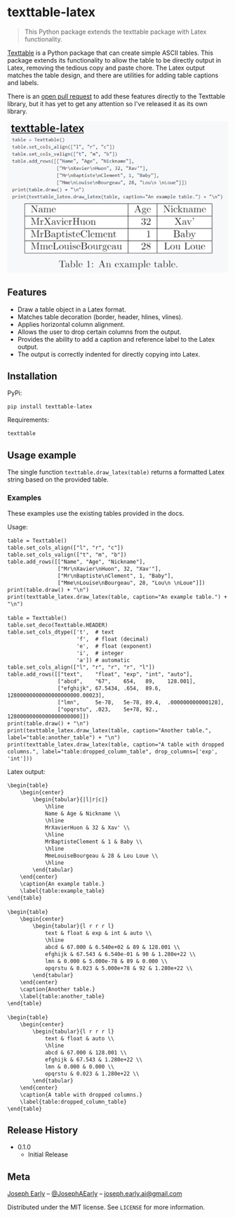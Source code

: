 # texttable-latex
> This Python package extends the texttable package with Latex functionality.

[Texttable](https://github.com/foutaise/texttable) is a Python package that can create simple ASCII tables. This package extends its functionality to allow the table to be directly output in Latex, removing the tedious copy and paste chore. The Latex output matches the table design, and there are utilities for adding table captions and labels.

There is an [open pull request](https://github.com/foutaise/texttable/pull/68) to add these features directly to the Texttable library, but it has yet to get any attention so I've released it as its own library.

![](docs/cover_cropped.png)

## Features
- Draw a table object in a Latex format.
- Matches table decoration (border, header, hlines, vlines).
- Applies horizontal column alignment.
- Allows the user to drop certain columns from the output.
- Provides the ability to add a caption and reference label to the Latex output.
- The output is correctly indented for directly copying into Latex.

## Installation

PyPi:

```
pip install texttable-latex
```

Requirements:

```
texttable
```

## Usage example

The single function `texttable.draw_latex(table)` returns a formatted Latex string based on the provided table.

### Examples
These examples use the existing tables provided in the docs.

Usage:

```
table = Texttable()
table.set_cols_align(["l", "r", "c"])
table.set_cols_valign(["t", "m", "b"])
table.add_rows([["Name", "Age", "Nickname"],
                ["Mr\nXavier\nHuon", 32, "Xav'"],
                ["Mr\nBaptiste\nClement", 1, "Baby"],
                ["Mme\nLouise\nBourgeau", 28, "Lou\n \nLoue"]])
print(table.draw() + "\n")
print(texttable_latex.draw_latex(table, caption="An example table.") + "\n")

table = Texttable()
table.set_deco(Texttable.HEADER)
table.set_cols_dtype(['t',  # text
                      'f',  # float (decimal)
                      'e',  # float (exponent)
                      'i',  # integer
                      'a']) # automatic
table.set_cols_align(["l", "r", "r", "r", "l"])
table.add_rows([["text",    "float", "exp", "int", "auto"],
                ["abcd",    "67",    654,   89,    128.001],
                ["efghijk", 67.5434, .654,  89.6,  12800000000000000000000.00023],
                ["lmn",     5e-78,   5e-78, 89.4,  .000000000000128],
                ["opqrstu", .023,    5e+78, 92.,   12800000000000000000000]])
print(table.draw() + "\n")
print(texttable_latex.draw_latex(table, caption="Another table.", label="table:another_table") + "\n")
print(texttable_latex.draw_latex(table, caption="A table with dropped columns.", label="table:dropped_column_table", drop_columns=['exp', 'int']))
```

Latex output:

```
\begin{table}
	\begin{center}
		\begin{tabular}{|l|r|c|}
			\hline
			Name & Age & Nickname \\
			\hline
			MrXavierHuon & 32 & Xav' \\
			\hline
			MrBaptisteClement & 1 & Baby \\
			\hline
			MmeLouiseBourgeau & 28 & Lou Loue \\
			\hline
		\end{tabular}
	\end{center}
	\caption{An example table.}
	\label{table:example_table}
\end{table}

\begin{table}
	\begin{center}
		\begin{tabular}{l r r r l}
			text & float & exp & int & auto \\
			\hline
			abcd & 67.000 & 6.540e+02 & 89 & 128.001 \\
			efghijk & 67.543 & 6.540e-01 & 90 & 1.280e+22 \\
			lmn & 0.000 & 5.000e-78 & 89 & 0.000 \\
			opqrstu & 0.023 & 5.000e+78 & 92 & 1.280e+22 \\
		\end{tabular}
	\end{center}
	\caption{Another table.}
	\label{table:another_table}
\end{table}

\begin{table}
	\begin{center}
		\begin{tabular}{l r r r l}
			text & float & auto \\
			\hline
			abcd & 67.000 & 128.001 \\
			efghijk & 67.543 & 1.280e+22 \\
			lmn & 0.000 & 0.000 \\
			opqrstu & 0.023 & 1.280e+22 \\
		\end{tabular}
	\end{center}
	\caption{A table with dropped columns.}
	\label{table:dropped_column_table}
\end{table}
```

## Release History

* 0.1.0
    * Initial Release

## Meta

[Joseph Early](https://www.jearly.co.uk/) – [@JosephAEarly](https://twitter.com/dbader_org) – joseph.early.ai@gmail.com

Distributed under the MIT license. See ``LICENSE`` for more information.
